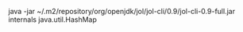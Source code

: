 
java -jar ~/.m2/repository/org/openjdk/jol/jol-cli/0.9/jol-cli-0.9-full.jar internals java.util.HashMap